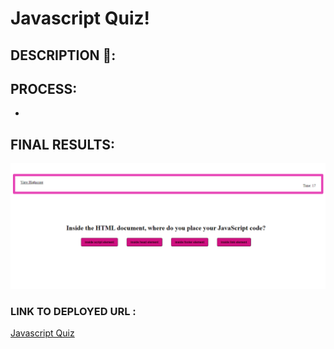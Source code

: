 # Javascript Quiz!

## DESCRIPTION 📖:


## PROCESS:
* 


## FINAL RESULTS:
![Javascript Quiz Screenshot](./assets/images/javascriptQuiz.PNG)


### LINK TO DEPLOYED URL :
[Javascript Quiz](https://abanae.github.io/Javascript-Quiz/index.html)

